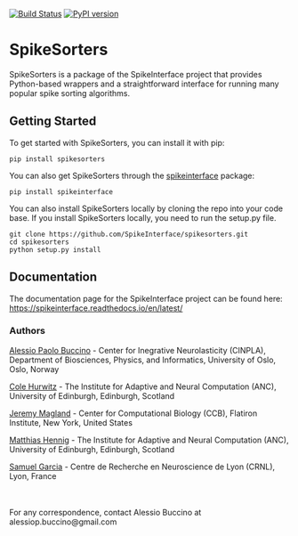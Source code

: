 [![Build Status](https://travis-ci.org/SpikeInterface/spikesorters.svg?branch=master)](https://travis-ci.org/SpikeInterface/spikesorters) [![PyPI version](https://badge.fury.io/py/spikesorters.svg)](https://badge.fury.io/py/spikesorters)

# SpikeSorters

SpikeSorters is a package of the SpikeInterface project that provides Python-based wrappers and a straightforward interface for running many popular spike sorting algorithms.

## Getting Started

To get started with SpikeSorters, you can install it with pip:

```shell
pip install spikesorters
```

You can also get SpikeSorters through the [spikeinterface](https://github.com/SpikeInterface/spikeinterface) package:

```shell
pip install spikeinterface
```

You can also install SpikeSorters locally by cloning the repo into your code base. If you install SpikeSorters locally, you need to run the setup.py file.

```shell
git clone https://github.com/SpikeInterface/spikesorters.git
cd spikesorters
python setup.py install
```

## Documentation

The documentation page for the SpikeInterface project can be found here: https://spikeinterface.readthedocs.io/en/latest/

### Authors

[Alessio Paolo Buccino](https://www.mn.uio.no/ifi/english/people/aca/alessiob/) - Center for Inegrative Neurolasticity (CINPLA), Department of Biosciences, Physics, and Informatics, University of Oslo, Oslo, Norway

[Cole Hurwitz](https://www.inf.ed.ac.uk/people/students/Cole_Hurwitz.html) - The Institute for Adaptive and Neural Computation (ANC), University of Edinburgh, Edinburgh, Scotland

[Jeremy Magland](https://www.simonsfoundation.org/team/jeremy-magland/) - Center for Computational Biology (CCB), Flatiron Institute, New York, United States

[Matthias Hennig](http://homepages.inf.ed.ac.uk/mhennig/) - The Institute for Adaptive and Neural Computation (ANC), University of Edinburgh, Edinburgh, Scotland

[Samuel Garcia](https://github.com/samuelgarcia) - Centre de Recherche en Neuroscience de Lyon (CRNL), Lyon, France

<br/>
<br/>
For any correspondence, contact Alessio Buccino at alessiop.buccino@gmail.com

